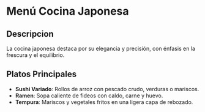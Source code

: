# Menú Cocina Japonesa

## Descripcion

La cocina japonesa destaca por su elegancia y precisión, con énfasis en la frescura y el equilibrio.

## Platos Principales

* **Sushi Variado**: Rollos de arroz con pescado crudo, verduras o mariscos.
* **Ramen**: Sopa caliente de fideos con caldo, carne y huevo.
* **Tempura**: Mariscos y vegetales fritos en una ligera capa de rebozado. 